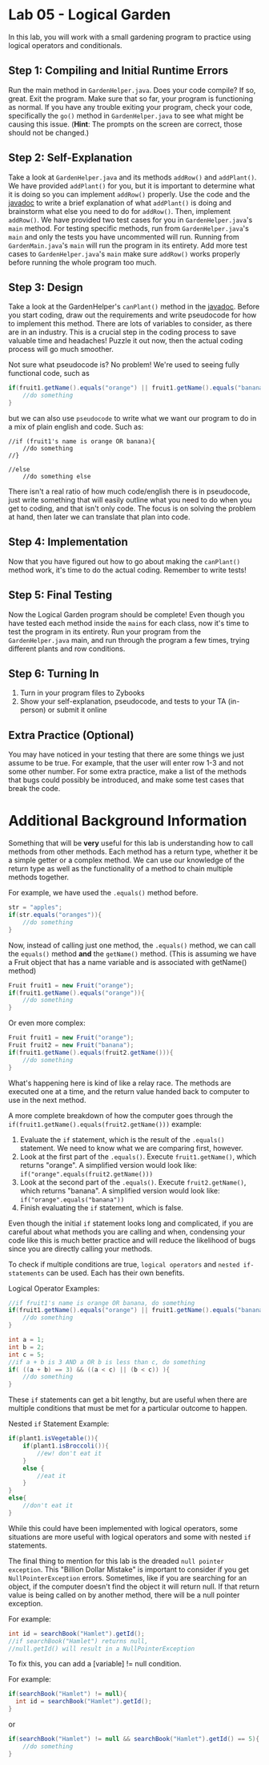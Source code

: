 # Lab 05 - Logical Garden

In this lab, you will work with a small gardening program to practice using logical operators and conditionals.

## Step 1: Compiling and Initial Runtime Errors
Run the main method in `GardenHelper.java`. Does your code compile? If so, great. Exit the program. Make sure that so far, your program is functioning as normal. If you have any trouble exiting your program, check your code, specifically the `go()` method in `GardenHelper.java` to see what might be causing this issue. (**Hint**: The prompts on the screen are correct, those should not be changed.)

## Step 2: Self-Explanation
Take a look at `GardenHelper.java` and its methods `addRow()` and `addPlant()`. We have provided `addPlant()` for you, but it is important to determine what it is doing so you can implement `addRow()` properly. Use the code and the [javadoc](http://www.cs.colostate.edu/~cs163/javadoc/lab05/package-summary.html) to write a brief explanation of what `addPlant()` is doing and brainstorm what else you need to do for `addRow()`. Then, implement `addRow()`. We have provided two test cases for you in `GardenHelper.java`'s `main` method. For testing specific methods, run from `GardenHelper.java`'s `main` and only the tests you have uncommented will run. Running from `GardenMain.java`'s `main` will run the program in its entirety. Add more test cases to `GardenHelper.java`'s `main` make sure `addRow()` works properly before running the whole program too much.

## Step 3: Design
Take a look at the GardenHelper's `canPlant()` method in the [javadoc](http://www.cs.colostate.edu/~cs163/javadoc/lab05/GardenHelper.html). Before you start coding, draw out the requirements and write pseudocode for how to implement this method. There are lots of variables to consider, as there are in an industry. This is a crucial step in the coding process to save valuable time and headaches! Puzzle it out now, then the actual coding process will go much smoother. 

Not sure what pseudocode is? No problem! We're used to seeing fully functional code, such as
```java
if(fruit1.getName().equals("orange") || fruit1.getName().equals("banana")){
    //do something
}
```
but we can also use `pseudocode` to write what we want our program to do in a mix of plain english and code. Such as:
```
//if (fruit1's name is orange OR banana){
    //do something
//}

//else
    //do something else
```
There isn't a real ratio of how much code/english there is in pseudocode, just write something that will easily outline what you need to do when you get to coding, and that isn't only code. The focus is on solving the problem at hand, then later we can translate that plan into code. 

## Step 4: Implementation
Now that you have figured out how to go about making the `canPlant()` method work, it's time to do the actual coding. Remember to write tests!

## Step 5: Final Testing
Now the Logical Garden program should be complete! Even though you have tested each method inside the `main`s for each class, now it's time to test the program in its entirety. Run your program from the `GardenHelper.java` main, and run through the program a few times, trying different plants and row conditions. 

## Step 6: Turning In
1. Turn in your program files to Zybooks
2. Show your self-explanation, pseudocode, and tests to your TA (in-person) or submit it online

## Extra Practice (Optional)
You may have noticed in your testing that there are some things we just assume to be true. For example, that the user will enter row 1-3 and not some other number. For some extra practice, make a list of the methods that bugs could possibly be introduced, and make some test cases that break the code. 

# Additional Background Information

Something that will be **very** useful for this lab is understanding how to call methods from other methods. Each method has a return type, whether it be a simple getter or a complex method. We can use our knowledge of the return type as well as the functionality of a method to chain multiple methods together. 

For example, we have used the `.equals()` method before.
```java
str = "apples";
if(str.equals("oranges")){
    //do something
}
```
Now, instead of calling just one method, the `.equals()` method, we can call the `equals()` method **and** the `getName()` method. (This is assuming we have a Fruit object that has a name variable and is associated with getName() method)
```java
Fruit fruit1 = new Fruit("orange");
if(fruit1.getName().equals("orange")){
    //do something
}
```
Or even more complex:
```java
Fruit fruit1 = new Fruit("orange");
Fruit fruit2 = new Fruit("banana");
if(fruit1.getName().equals(fruit2.getName())){
    //do something
}
```

What's happening here is kind of like a relay race. The methods are executed one at a time, and the return value handed back to computer to use in the next method. 

A more complete breakdown of how the computer goes through the `if(fruit1.getName().equals(fruit2.getName()))` example:
1. Evaluate the `if` statement, which is the result of the `.equals()` statement. We need to know what we are comparing first, however.
2. Look at the first part of the `.equals()`. Execute `fruit1.getName()`, which returns "orange". A simplified version would look like: ```if("orange".equals(fruit2.getName()))```
4. Look at the second part of the `.equals()`. Execute `fruit2.getName()`, which returns "banana". A simplified version would look like: ```if("orange".equals("banana"))```
5. Finish evaluating the `if` statement, which is false.

Even though the initial `if` statement looks long and complicated, if you are careful about what methods you are calling and when, condensing your code like this is much better practice and will reduce the likelihood of bugs since you are directly calling your methods. 


To check if multiple conditions are true, `logical operators` and `nested if-statements` can be used. Each has their own benefits.

Logical Operator Examples:

```java
//if fruit1's name is orange OR banana, do something
if(fruit1.getName().equals("orange") || fruit1.getName().equals("banana")){
    //do something
}
```

```java
int a = 1;
int b = 2;
int c = 5;
//if a + b is 3 AND a OR b is less than c, do something
if( ((a + b) == 3) && ((a < c) || (b < c)) ){
    //do something
}
```
These `if` statements can get a bit lengthy, but are useful when there are multiple conditions that must be met for a particular outcome to happen.

Nested `if` Statement Example:

```java
if(plant1.isVegetable()){
    if(plant1.isBroccoli()){
        //ew! don't eat it
    }
    else {
        //eat it
    }
}
else{
    //don't eat it
}
```
While this could have been implemented with logical operators, some situations are more useful with logical operators and some with nested `if` statements. 

The final thing to mention for this lab is the dreaded `null pointer exception`. This "Billion Dollar Mistake" is important to consider if you get `NullPointerException` errors. Sometimes, like if you are searching for an object, if the computer doesn't find the object it will return null. If that return value is being called on by another method, there will be a null pointer exception. 

For example:
```java
int id = searchBook("Hamlet").getId();
//if searchBook("Hamlet") returns null, 
//null.getId() will result in a NullPointerException
```

To fix this, you can add a [variable] != null condition.

For example:
```java
if(searchBook("Hamlet") != null){
  int id = searchBook("Hamlet").getId();
}
```
or
```java
if(searchBook("Hamlet") != null && searchBook("Hamlet").getId() == 5){
    //do something
}
```
